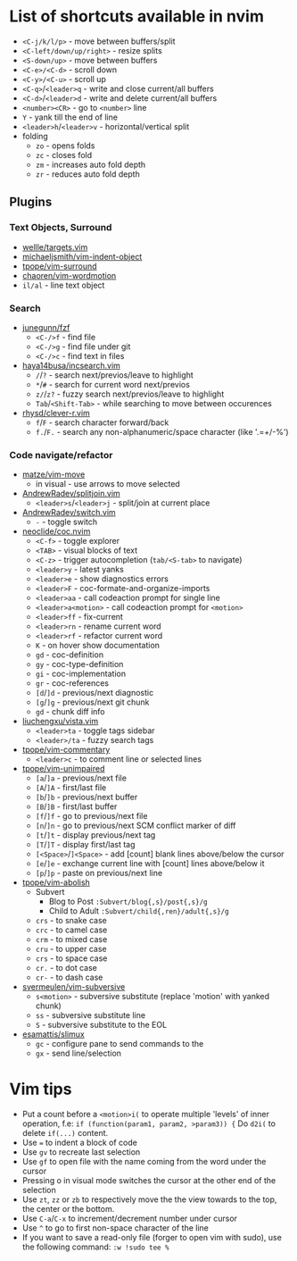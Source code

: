 # List of shortcuts available in nvim

* `<C-j/k/l/p>` - move between buffers/split
* `<C-left/down/up/right>` - resize splits
* `<S-down/up>` - move between buffers
* `<C-e>/<C-d>` - scroll down
* `<C-y>/<C-u>` - scroll up
* `<C-q>`/`<leader>q` - write and close current/all buffers
* `<C-d>`/`<leader>d` - write and delete current/all buffers
* `<number><CR>` - go to `<number>` line
* `Y` - yank till the end of line
* `<leader>h`/`<leader>v` - horizontal/vertical split
* folding
  * `zo` - opens folds
  * `zc` - closes fold
  * `zm` - increases auto fold depth
  * `zr` - reduces auto fold depth

## Plugins

### Text Objects, Surround

* [wellle/targets.vim](https://github.com/wellle/targets.vim/blob/master/cheatsheet.md)
* [michaeljsmith/vim-indent-object](https://github.com/michaeljsmith/vim-indent-object#usage)
* [tpope/vim-surround](https://github.com/tpope/vim-surround)
* [chaoren/vim-wordmotion](https://github.com/chaoren/vim-wordmotion)
* `il/al` - line text object

### Search

* [junegunn/fzf](https://github.com/junegunn/fzf)
  * `<C-/>f` - find file
  * `<C-/>g` - find file under git
  * `<C-/>c` - find text in files
* [haya14busa/incsearch.vim](https://github.com/haya14busa/incsearch.vim)
  * `/`/`?` - search next/previos/leave to highlight
  * `*`/`#` - search for current word next/previos
  * `z/`/`z?` - fuzzy search next/previos/leave to highlight
  * `Tab`/`<Shift-Tab>` - while searching to move between occurences
* [rhysd/clever-r.vim](https://github.com/rhysd/clever-r.vim)
  * `f`/`F` - search character forward/back
  * `f.`/`F.` - search any non-alphanumeric/space character (like '.=+/-%')

### Code navigate/refactor

* [matze/vim-move](https://github.com/matze/vim-move)
  * in visual - use arrows to move selected
* [AndrewRadev/splitjoin.vim](https://github.com/AndrewRadev/splitjoin.vim)
  * `<leader>s`/`<leader>j` - split/join at current place
* [AndrewRadev/switch.vim](https://github.com/AndrewRadev/switch.vim)
  * `-` - toggle switch
* [neoclide/coc.nvim](https://github.com/neoclide/coc.nvim)
  * `<C-f>` - toggle explorer
  * `<TAB>` - visual blocks of text
  * `<C-z>` - trigger autocompletion (`tab/<S-tab>` to navigate)
  * `<leader>y` - latest yanks
  * `<leader>e` - show diagnostics errors
  * `<leader>F` - coc-formate-and-organize-imports
  * `<leader>aa` - call codeaction prompt for single line
  * `<leader>a<motion>` - call codeaction prompt for `<motion>`
  * `<leader>ff` - fix-current
  * `<leader>rn` - rename current word
  * `<leader>rf` - refactor current word
  * `K` - on hover show documentation
  * `gd` - coc-definition
  * `gy` - coc-type-definition
  * `gi` - coc-implementation
  * `gr` - coc-references
  * `[d`/`]d` - previous/next diagnostic
  * `[g`/`]g` - previous/next git chunk
  * `gd` - chunk diff info
* [liuchengxu/vista.vim](https://github.com/liuchengxu/vista.vim)
  * `<leader>ta` - toggle tags sidebar
  * `<leader>/ta` - fuzzy search tags
* [tpope/vim-commentary](https://github.com/tpope/vim-commentary)
  * `<leader>c` - to comment line or selected lines
* [tpope/vim-unimpaired](https://github.com/tpope/vim-unimpaired)
  * `[a`/`]a` - previous/next file
  * `[A`/`]A` - first/last file
  * `[b`/`]b` - previous/next buffer
  * `[B`/`]B` - first/last buffer
  * `[f`/`]f` - go to previous/next file
  * `[n`/`]n` - go to previous/next SCM conflict marker of diff
  * `[t`/`]t` - display previous/next tag
  * `[T`/`]T` - display first/last tag
  * `[<Space>`/`]<Space>` - add [count] blank lines above/below the cursor
  * `[e`/`]e` - exchange current line with [count] lines above/below it
  * `[p`/`]p` - paste on previous/next line
* [tpope/vim-abolish](https://github.com/tpope/vim-abolish)
  * Subvert
    * Blog to Post `:Subvert/blog{,s}/post{,s}/g`
    * Child to Adult `:Subvert/child{,ren}/adult{,s}/g`
  * `crs` - to snake case
  * `crc` - to camel case
  * `crm` - to mixed case
  * `cru` - to upper case
  * `crs` - to space case
  * `cr.` - to dot case
  * `cr-` - to dash case
* [svermeulen/vim-subversive](https://github.com/svermeulen/vim-subversive)
  * `s<motion>` - subversive substitute (replace 'motion' with yanked chunk)
  * `ss` - subversive substitute line
  * `S` - subversive substitute to the EOL
* [esamattis/slimux](https://github.com/sesamattis/slimux)
    * `gc` - configure pane to send commands to the
    * `gx` - send line/selection

# Vim tips

* Put a count before a `<motion>i(` to operate multiple 'levels' of inner operation, f.e:
  `if (function(param1, param2, >param3)) {`
  Do `d2i(` to delete `if(...)` content.
* Use `=` to indent a block of code
* Use `gv` to recreate last selection
* Use `gf` to open file with the name coming from the word under the cursor
* Pressing o in visual mode switches the cursor at the other end of the selection
* Use `zt`, `zz` or `zb` to respectively move the the view towards to the top, the center or the bottom.
* Use `C-a`/`C-x` to increment/decrement number under cursor
* Use `^` to go to first non-space character of the line
* If you want to save a read-only file (forger to open vim with sudo), use the following command: `:w !sudo tee %`
